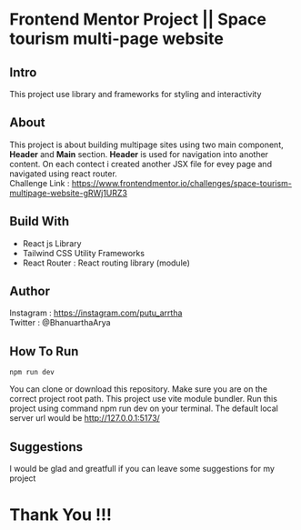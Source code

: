 # Frontend Mentor Project || Space tourism multi-page website

## Intro

This project use library and frameworks for styling and interactivity

## About
 This project is about building multipage sites using two main component, **Header** and **Main** section. **Header** is used for navigation into another content. On each contect i created another JSX file for evey page and navigated using react router.   
 Challenge Link : https://www.frontendmentor.io/challenges/space-tourism-multipage-website-gRWj1URZ3

## Build With

- React js Library
- Tailwind CSS Utility Frameworks
- React Router : React routing library (module)

## Author

Instagram : https://instagram.com/putu_arrtha  
Twitter : @BhanuarthaArya

## How To Run

```
npm run dev 
```
You can clone or download this repository. Make sure you are on the correct project root path. This project use vite module bundler.
Run this project using command npm run dev on your terminal. The default local server url would be http://127.0.0.1:5173/

## Suggestions

I would be glad and greatfull if you can leave some suggestions for my project

# Thank You !!!

